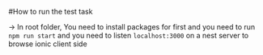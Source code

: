 #How to run the test task

-> In root folder, You need to install packages for first and you need to run `npm run start` and you need to listen `localhost:3000` on a nest server to browse ionic client side
